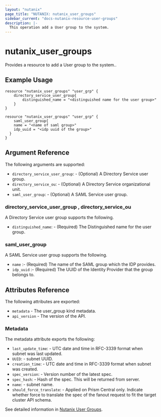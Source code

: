 ```yaml
---
layout: "nutanix"
page_title: "NUTANIX: nutanix_user_groups"
sidebar_current: "docs-nutanix-resource-user-groups"
description: |-
  This operation add a User group to the system.
---
```


# nutanix_user_groups

Provides a resource to add a User group to the system..

## Example Usage

``` hcl
resource "nutanix_user_groups" "user_grp" {
	directory_service_user_group{
		distinguished_name = "<distinguished name for the user group>"
	}
}
```


``` hcl
resource "nutanix_user_groups" "user_grp" {
	saml_user_group{
    name = "<name of saml group>"
    idp_uuid = "<idp uuid of the group>"
  }
}
```

## Argument Reference

The following arguments are supported:

* `directory_service_user_group`: - (Optional) A Directory Service user group.
* `directory_service_ou`: - (Optional) A Directory Service organizational unit.
* `saml_user_group`: - (Optional) A SAML Service user group.

### directory_service_user_group , directory_service_ou

A Directory Service user group supports the following.

* `distinguished_name`: - (Required) The Distinguished name for the user group. 

### saml_user_group

A SAML Service user group supports the following.

* `name` :- (Required) The name of the SAML group which the IDP provides. 
* `idp_uuid` :- (Required) The UUID of the Identity Provider that the group belongs to. 


## Attributes Reference

The following attributes are exported:

* `metadata` - The user_group kind metadata.
* `api_version` - The version of the API.

### Metadata

The metadata attribute exports the following:

* `last_update_time`: - UTC date and time in RFC-3339 format when subnet was last updated.
* `UUID`: - subnet UUID.
* `creation_time`: - UTC date and time in RFC-3339 format when subnet was created.
* `spec_version`: - Version number of the latest spec.
* `spec_hash`: - Hash of the spec. This will be returned from server.
* `name`: - subnet name.
* `should_force_translate`: - Applied on Prism Central only. Indicate whether force to translate the spec of the fanout request to fit the target cluster API schema.

See detailed information in [Nutanix User Groups](https://www.nutanix.dev/api_references/prism-central-v3/#/2fb233cea33f8-add-a-user-group).
